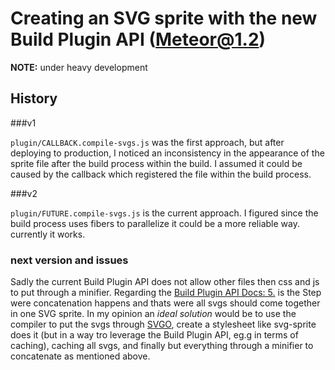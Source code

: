 Creating an SVG sprite with the new Build Plugin API (Meteor@1.2)
=================================================================

__NOTE:__ under heavy development

## History

###v1

``plugin/CALLBACK.compile-svgs.js`` was the first approach, but after deploying to 
production, I noticed an inconsistency in the appearance of the sprite file 
after the build process within the build. I assumed it could be caused by the 
callback which registered the file within the build process.


###v2 

``plugin/FUTURE.compile-svgs.js`` is the current approach. I figured since the build
process uses fibers to parallelize it could be a more reliable way. currently it works.

 
### next version and issues

Sadly the current Build Plugin API does not allow other files then css and js to put through
a minifier. Regarding the [Build Plugin API Docs: 5.](https://github.com/meteor/meteor/wiki/Build-Plugins-API#build-plugins-in-isobuild)
is the Step were concatenation happens and thats were all svgs should come together in one SVG sprite. 
In my opinion an _ideal solution_ would be to use the compiler to put the svgs through 
[SVGO](https://github.com/svg/svgo), create a stylesheet like svg-sprite does it (but
in a way tro leverage the Build Plugin API, eg.g in terms of caching), caching all svgs,
and finally but everything through a minifier to concatenate as mentioned above.
